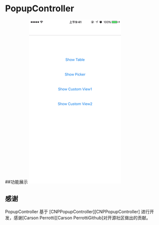 # PopupController
##功能展示
![screenshot](demo.gif)



## 感谢

PopupController 基于 [CNPPopupController][CNPPopupController] 进行开发，感谢[Carson Perrotti][Carson PerrottiGithub]对开源社区做出的贡献。